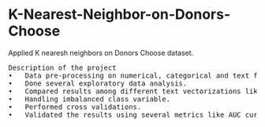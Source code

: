 # K-Nearest-Neighbor-on-Donors-Choose
Applied K nearesh neighbors on Donors Choose dataset.

<pre>Description of the project 
•	Data pre-processing on numerical, categorical and text features.
•	Done several exploratory data analysis.
•	Compared results among different text vectorizations like Bag of Words, TFIDF, Average Word to Vector, and TFIDF Word 2 Vector techniques.
•	Handling imbalanced class variable.
•	Performed cross validations.
•	Validated the results using several metrics like AUC curves,  confusion matrix. </pre>

